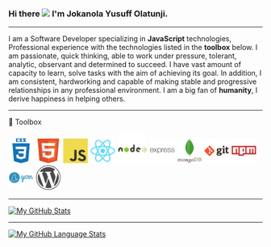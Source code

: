 ### Hi there <img src="https://raw.githubusercontent.com/MartinHeinz/MartinHeinz/master/wave.gif" width="30px"> I'm Jokanola Yusuff Olatunji.

---

I am a Software Developer specializing in **JavaScript** technologies, Professional experience with the technologies listed in the **toolbox** below. I am passionate, quick thinking, able to work under pressure, tolerant, analytic, observant and determined to succeed. I have vast amount of capacity to learn, solve tasks with the aim of achieving its goal. In addition, I am consistent, hardworking and capable of making stable and progressive relationships in any professional environment. I am a big fan of **humanity**, I derive happiness in helping others.

---



🧰 Toolbox

<img src="https://github.com/devicons/devicon/blob/master/icons/css3/css3-plain-wordmark.svg" alt="CSS" width="50" height="50"/> <img src="https://github.com/devicons/devicon/blob/master/icons/html5/html5-original.svg" alt="HTML" width="50" height="50"/>
<img src="https://github.com/devicons/devicon/blob/master/icons/javascript/javascript-original.svg" alt="JavaScript" width="50" height="50"/>
<img src="https://github.com/devicons/devicon/blob/master/icons/react/react-original.svg" alt="react" width="50" height="50"/> 
<img src="https://github.com/devicons/devicon/blob/master/icons/nodejs/nodejs-original-wordmark.svg" alt="NodeJS" width="60" height="60"/>
<img src="https://github.com/devicons/devicon/blob/master/icons/express/express-original-wordmark.svg" alt="ExpressJS" width="50" height="50"/>
<img src="https://github.com/devicons/devicon/blob/master/icons/mongodb/mongodb-original-wordmark.svg" alt="MongoDB" width="50" height="50"/>
<img src="https://github.com/devicons/devicon/blob/master/icons/git/git-original-wordmark.svg" alt="Git" width="50" height="50"/>
<img src="https://github.com/devicons/devicon/blob/master/icons/npm/npm-original-wordmark.svg" alt="npm" width="50" height="50"/> <img src="https://github.com/devicons/devicon/blob/master/icons/yarn/yarn-original-wordmark.svg" alt="yarn" width="50" height="50"/> 
<img src="https://github.com/devicons/devicon/blob/master/icons/wordpress/wordpress-plain.svg" alt="wordpress" width="50" height="50"/> 

---


[![My GitHub Stats](https://github-readme-stats.vercel.app/api/?username=jocanola&count_private=true&theme=tokyonight&showicons=true)]()

---

[![My GitHub Language Stats](https://github-readme-stats.vercel.app/api/top-langs/?username=jocanola&langs_count=5&theme=tokyonight)]()
